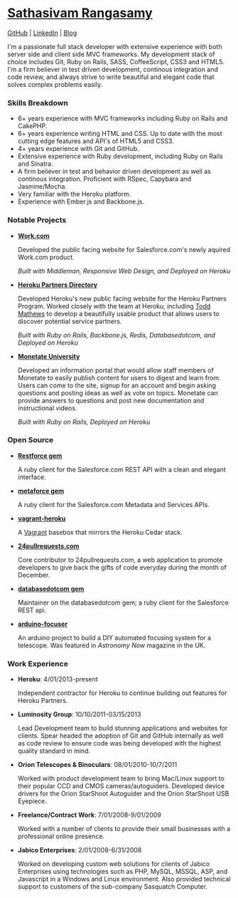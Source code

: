 # [Sathasivam Rangasamy](mailto:sathartpp@gmail.com)

[GitHub](https://github.com/sathasivamr) | [LinkedIn](http://www.linkedin.com/in/sathasivamr) | [Blog](https://ejholmes.io)


I'm a passionate full stack developer with extensive experience with both server side and
client side MVC frameworks. My development stack of choice includes Git, Ruby on Rails, SASS,
CoffeeScript, CSS3 and HTML5. I'm a firm believer in test driven development, continous 
integration and code review, and always strive to write beautiful and elegant code that solves
complex problems easily.

### Skills Breakdown

* 6+ years experience with MVC frameworks including Ruby on Rails and CakePHP.
* 6+ years experience writing HTML and CSS. Up to date with the most cutting edge
  features and API's of HTML5 and CSS3.
* 4+ years experience with Git and GitHub.
* Extensive experience with Ruby development, including Ruby on Rails and Sinatra.
* A firm believer in test and behavior driven development as well as continous integration.
  Proficient with RSpec, Capybara and Jasmine/Mocha.
* Very familiar with the Heroku platform.
* Experience with Ember.js and Backbone.js.

### Notable Projects

* **[Work.com](http://work.com)**

  Developed the public facing website for Salesforce.com's newly aquired Work.com product.

  _Built with Middleman, Responsive Web Design, and Deployed on Heroku_

* **[Heroku Partners Directory](http://partners.heroku.com/)**
  
  Developed Heroku's new public facing website for the Heroku Partners Program. Worked closely 
  with the team at Heroku, including [Todd Mathews](http://todd.heroku.com) to develop a
  beautifully usable product that allows users to discover potential service
  partners.
  
  _Built with Ruby on Rails, Backbone.js, Redis, Databasedotcom, and Deployed on Heroku_
  
* **[Monetate University](http://university.monetate.com)**

  Developed an information portal that would allow staff members of Monetate to easily publish
  content for users to digest and learn from. Users can come to the site, signup for an account 
  and begin asking questions and posting ideas as well as vote on topics. Monetate can provide
  answers to questions and post new documentation and instructional videos.
  
  _Built with Ruby on Rails, Deployed on Heroku_

### Open Source
 
* **[Restforce gem](https://github.com/ejholmes/restforce)**

  A ruby client for the Salesforce.com REST API with a clean and elegant
  interface.

* **[metaforce gem](https://github.com/ejholmes/metaforce)**

  A ruby client for the Salesforce.com Metadata and Services APIs.

* **[vagrant-heroku](https://github.com/ejholmes/vagrant-heroku)**

  A [Vagrant](http://vagrantup.com/) basebox that mirrors the Heroku Cedar stack.

* **[24pullrequests.com](https://github.com/andrew/24pullrequests)**
  
  Core contributor to 24pullrequests.com, a web application to promote developers
  to give back the gifts of code everyday during the month of December.

* **[databasedotcom gem](https://github.com/heroku/databasedotcom)**

  Maintainer on the databasedotcom gem; a ruby client for the Salesforce REST api.

* **[arduino-focuser](https://github.com/ejholmes/Arduino-Focuser)**

  An arduino project to build a DIY automated focusing system for a telescope. Was
  featured in _Astronomy Now_ magazine in the UK.
  
  
### Work Experience

* **Heroku**: 4/01/2013-present

  Independent contractor for Heroku to continue building out features for
  Heroku Partners.

* **Luminosity Group**: 10/10/2011-03/15/2013
  
  Lead Development team to build stunning applications and websites for clients. Spear headed the
  adoption of Git and GitHub internally as well as code review to ensure code was being
  developed with the highest quality standard in mind.

* **Orion Telescopes & Binoculars**: 08/01/2010-10/7/2011

  Worked with product development team to bring Mac/Linux support to their popular CCD and CMOS
  cameras/autoguiders. Developed device drivers for the Orion StarShoot Autoguider and the Orion
  StarShoot USB Eyepiece.
  
* **Freelance/Contract Work**: 7/01/2008-9/01/2009

  Worked with a number of clients to provide their small businesses with a professional online
  presence.
  
* **Jabico Enterprises**: 2/01/2008-6/31/2008

  Worked on developing custom web solutions for clients of Jabico Enterprises using technologies
  such as PHP, MySQL, MSSQL, ASP, and Javascript in a Windows and Linux environment. Also
  provided technical support to customers of the sub-company Sasquatch Computer.
